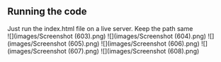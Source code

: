 <section>
  <h1>Running the code</h1>
  Just run the index.html file on a live server.
  Keep the path same
</section>
![](images/Screenshot (603).png)
![](images/Screenshot (604).png)
![](images/Screenshot (605).png)
![](images/Screenshot (606).png)
![](images/Screenshot (607).png)
![](images/Screenshot (608).png)
